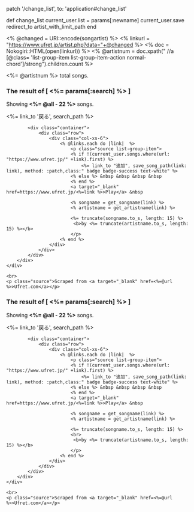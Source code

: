   patch '/change_list', to: 'application#change_list'

  def change_list 
        current_user.list = params[:newname]
        current_user.save
        redirect_to artist_with_limit_path
    end


 <% @changed = URI::encode(songartist) %>
            <% linkurl = "https://www.ufret.jp/artist.php?data="+@changed %>
            <% doc = Nokogiri::HTML(open(linkurl)) %>
            <% @artistnum = doc.xpath(" //a [@class= 'list-group-item list-group-item-action normal-chord']/strong").children.count %>

<%= @artistnum %></b> total songs.


<div class="container">
    <div class="entry"> 
        <h3 class="h3">The result of [ <%= params[:search] %> ]</h3>
        <p> Showing <b class="text-success" ><%= @all - 22  %></b> songs.  </p>
        <p><%= link_to '戻る', search_path %></p>

            <div class="container">
                <div class="row">
                    <div class="col-xs-6">
                        <% @links.each do |link|  %>
                            <p class="source list-group-item">
                            <% if !(current_user.songs.where(url: "https://www.ufret.jp/" +link).first) %>
                                <%= link_to "追加", save_song_path(link: link), method: :patch,class:" badge badge-success text-white" %>
                            <% else %> &nbsp &nbsp &nbsp &nbsp
                            <% end %>
                            <a target="_blank" href=https://www.ufret.jp/<%=link %>>Play</a> &nbsp

                            <% songname = get_songname(link) %>
                            <% artistname = get_artistname(link) %>

                            <%= truncate(songname.to_s, length: 15) %>
                             <b>by <%= truncate(artistname.to_s, length: 15) %></b>
                            </p>
                        <% end %>
                    </div>
                </div>
            </div>
        </div>
    </div>

    <br>
    <p class="source">Scraped from <a target="_blank" href=<%=@url %>>Ufret.com</a></p>
</div>


<div class="container">
    <div class="entry"> 
        <h3 class="h3">The result of [ <%= params[:search] %> ]</h3>
        <p> Showing <b class="text-success" ><%= @all - 22  %></b> songs.  </p>
        <p><%= link_to '戻る', search_path %></p>

            <div class="container">
                <div class="row">
                    <div class="col-xs-6">
                        <% @links.each do |link|  %>
                            <p class="source list-group-item">
                            <% if !(current_user.songs.where(url: "https://www.ufret.jp/" +link).first) %>
                                <%= link_to "追加", save_song_path(link: link), method: :patch,class:" badge badge-success text-white" %>
                            <% else %> &nbsp &nbsp &nbsp &nbsp
                            <% end %>
                            <a target="_blank" href=https://www.ufret.jp/<%=link %>>Play</a> &nbsp

                            <% songname = get_songname(link) %>
                            <% artistname = get_artistname(link) %>

                            <%= truncate(songname.to_s, length: 15) %>
                            <br>
                             <b>by <%= truncate(artistname.to_s, length: 15) %></b>
                            </p>
                        <% end %>
                    </div>
                </div>
            </div>
        </div>
    </div>

    <br>
    <p class="source">Scraped from <a target="_blank" href=<%=@url %>>Ufret.com</a></p>
</div>


            

            